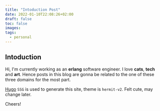 ```yaml
---
title: "Intoduction Post"
date: 2022-01-10T22:08:26+02:00
draft: false
toc: false
images:
tags: 
  - personal
---
```

## Intoduction

Hi, I'm currently working as an **erlang** software engineer. I love **cats**, **tech** and
**art**.
Hence posts in this blog are gonna be related to the one of these three domains for the most part.

[Hugo](https://gohugo.io/) `SSG` is used to generate this site, theme is `hermit-v2`. Felt cute, may change later.

Cheers!

